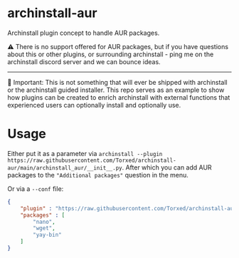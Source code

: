 # archinstall-aur
Archinstall plugin concept to handle AUR packages.<br>

⚠️ There is no support offered for AUR packages, but if you have questions about this or other plugins, or surrounding archinstall - ping me on the archinstall discord server and we can bounce ideas.

---

🚨 Important: This is not something that will ever be shipped with archinstall or the archinstall guided installer. This repo serves as an example to show how plugins can be created to enrich archinstall with external functions that experienced users can optionally install and optionally use.

# Usage

Either put it as a parameter via `archinstall --plugin https://raw.githubusercontent.com/Torxed/archinstall-aur/main/archinstall_aur/__init__.py`.
After which you can add AUR packages to the `"Additional packages"` question in the menu.

Or via a `--conf` file:
```json
{
    "plugin" : "https://raw.githubusercontent.com/Torxed/archinstall-aur/main/archinstall_aur/__init__.py",
    "packages" : [
        "nano",
        "wget",
        "yay-bin"
    ]
}
```
